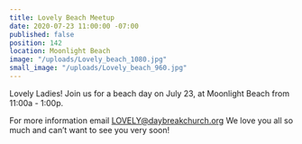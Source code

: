 ```yaml
---
title: Lovely Beach Meetup
date: 2020-07-23 11:00:00 -07:00
published: false
position: 142
location: Moonlight Beach
image: "/uploads/Lovely_beach_1080.jpg"
small_image: "/uploads/Lovely_beach_960.jpg"
---
```


Lovely Ladies!
Join us for a beach day on July 23, at Moonlight Beach from 11:00a - 1:00p.

For more information email
LOVELY@daybreakchurch.org
We love you all so much and can’t want to see you very soon!